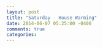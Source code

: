 ```yaml
---
layout: post
title: "Saturday - House Warming"
date: 2014-06-07 05:25:00 -0400
comments: true
categories: 
---
```


<!-- Place this tag in your head or just before your close body tag. -->
<script type="text/javascript" src="https://apis.google.com/js/plusone.js"></script>

<!-- Place this tag where you want the widget to render. -->
<div class="g-post" data-href="https://plus.google.com/111822444200950224504/posts/GF3fD2vjk3z"></div>